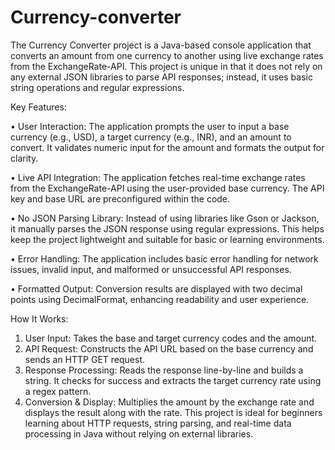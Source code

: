 # Currency-converter
The Currency Converter project is a Java-based console application that converts an amount from 
one currency to another using live exchange rates from the ExchangeRate-API. This project is unique 
in that it does not rely on any external JSON libraries to parse API responses; instead, it uses basic 
string operations and regular expressions. 

Key Features: 

• User Interaction: The application prompts the user to input a base currency (e.g., USD), a 
target currency (e.g., INR), and an amount to convert. It validates numeric input for the 
amount and formats the output for clarity.  

• Live API Integration: The application fetches real-time exchange rates from the 
ExchangeRate-API using the user-provided base currency. The API key and base URL are 
preconfigured within the code. 

• No JSON Parsing Library: Instead of using libraries like Gson or Jackson, it manually parses 
the JSON response using regular expressions. This helps keep the project lightweight and 
suitable for basic or learning environments. 

• Error Handling: The application includes basic error handling for network issues, invalid 
input, and malformed or unsuccessful API responses. 

• Formatted Output: Conversion results are displayed with two decimal points using 
DecimalFormat, enhancing readability and user experience.

How It Works: 
1. User Input: Takes the base and target currency codes and the amount. 
2. API Request: Constructs the API URL based on the base currency and sends an HTTP GET 
request. 
3. Response Processing: Reads the response line-by-line and builds a string. It checks for 
success and extracts the target currency rate using a regex pattern. 
4. Conversion & Display: Multiplies the amount by the exchange rate and displays the result 
along with the rate. 
This project is ideal for beginners learning about HTTP requests, string parsing, and real-time data 
processing in Java without relying on external libraries.
